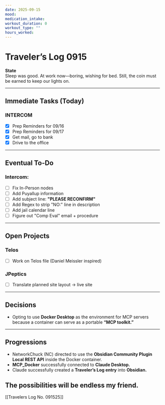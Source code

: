 ```yaml
---
date: 2025-09-15
mood: 
medication_intake: 
workout_duration: 0
workout_type: ""
hours_worked:
---
```

# Traveler’s Log 0915

**State**  
Sleep was good. At work now—boring, wishing for bed. Still, the coin must be earned to keep our lights on.  

---

## Immediate Tasks (Today)

### INTERCOM
- [x] Prep Reminders for 09/16
- [x] Prep Reminders for 09/17
- [x] Get mail, go to bank  
- [x] Drive to the office  

---

## Eventual To-Do 
### Intercom:
- [ ] Fix In-Person nodes  
- [ ] Add Puyallup information  
- [ ] Add subject line: **"PLEASE RECONFIRM"**  
- [ ] Add Regex to strip "NO:" line in description  
- [ ] Add jail calendar line  
- [ ] Figure out "Comp Eval" email + procedure  

---
## Open Projects

### Telos
- [ ] Work on Telos file (Daniel Meissler inspired)  

### JPeptics
- [ ] Translate planned site layout → live site  

---
## Decisions
- Opting to use **Docker Desktop** as the environment for MCP servers because a container can serve as a portable **“MCP toolkit.”**

---

## Progressions
- NetworkChuck (NC) directed to use the **Obsidian Community Plugin Local REST API** inside the Docker container.  
- **MCP_Docker** successfully connected to **Claude Desktop.**  
- Claude successfully created a **Traveler’s Log entry** into **Obsidian.**  
## The possibilities will be endless my friend.
[[Travelers Log No. 091525]]